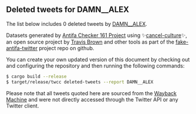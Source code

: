## Deleted tweets for DAMN__ALEX

The list below includes 0 deleted tweets by
[DAMN__ALEX](https://twitter.com/DAMN__ALEX).



Datasets generated by [Antifa Checker 161 Project](https://twitter.com/antifacheck161) using ✨[cancel-culture](https://github.com/travisbrown/cancel-culture)✨, an open source project by 
[Travis Brown](https://twitter.com/travisbrown) and other tools as part of the 
[fake-antifa-twitter](https://github.com/antifacheck161/fake-antifa-twitter) project repo on github.

You can create your own updated version of this document by checking out and configuring the
repository and then running the following commands:

```bash
$ cargo build --release
$ target/release/twcc deleted-tweets --report DAMN__ALEX
```

Please note that all tweets quoted here are sourced from the
[Wayback Machine](https://web.archive.org) and were not directly accessed through the Twitter API or
any Twitter client.

